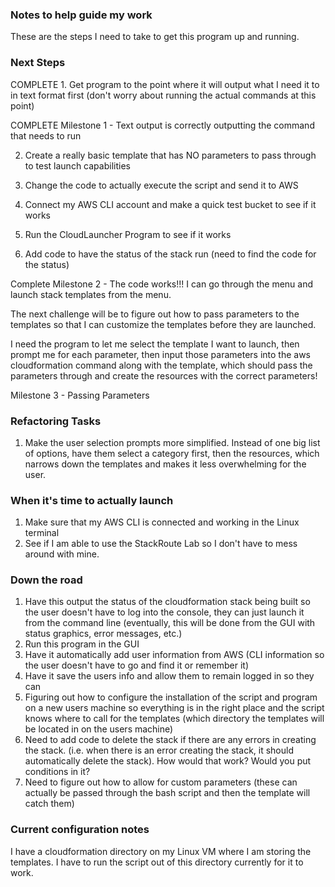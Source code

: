 ### Notes to help guide my work

These are the steps I need to take to get this program up and running. 

### Next Steps
COMPLETE 1. Get program to the point where it will output what I need it to in text format first (don't worry about running the actual commands at this point)

COMPLETE Milestone 1 - Text output is correctly outputting the command that needs to run 

2. Create a really basic template that has NO parameters to pass through to test launch capabilities 

3. Change the code to actually execute the script and send it to AWS

4. Connect my AWS CLI account and make a quick test bucket to see if it works

5. Run the CloudLauncher Program to see if it works

6. Add code to have the status of the stack run (need to find the code for the status)

Complete Milestone 2 - The code works!!! I can go through the menu and launch stack templates from the menu. 

The next challenge will be to figure out how to pass parameters to the templates so that I can customize the templates before they are launched. 

I need the program to let me select the template I want to launch, then prompt me for each parameter, then input those parameters into the aws cloudformation command along with the template, which should pass the parameters through and create the resources with the correct parameters! 


Milestone 3 - Passing Parameters



### Refactoring Tasks 

1. Make the user selection prompts more simplified. Instead of one big list of options, have them select a category first, then the resources, which narrows down the templates
and makes it less overwhelming for the user.



### When it's time to actually launch
1. Make sure that my AWS CLI is connected and working in the Linux terminal
2. See if I am able to use the StackRoute Lab so I don't have to mess around with mine. 


### Down the road
1. Have this output the status of the cloudformation stack being built so the user doesn't have to log into the console, they can just launch it from the command line (eventually,
this will be done from the GUI with status graphics, error messages, etc.)
2. Run this program in the GUI
3. Have it automatically add user information from AWS (CLI information so the user doesn't have to go and find it or remember it)
4. Have it save the users info and allow them to remain logged in so they can 
5. Figuring out how to configure the installation of the script and program on a new users machine so everything is in the right place and the script knows where to call for the templates (which directory the templates will be located in on the users machine) 
6. Need to add code to delete the stack if there are any errors in creating the stack. (i.e. when there is an error creating the stack, it should automatically delete the stack). How would that work? Would you put conditions in it? 
7. Need to figure out how to allow for custom parameters (these can actually be passed through the bash script and then the template will catch them)






### Current configuration notes

I have a cloudformation directory on my Linux VM where I am storing the templates. I have to run the script out of this directory currently for it to work. 